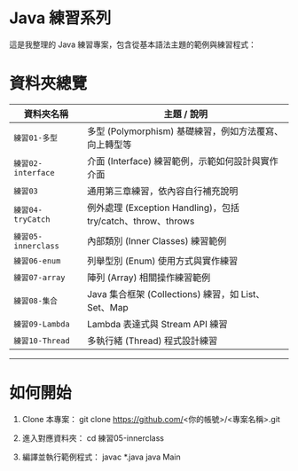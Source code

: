 # Java 練習系列
這是我整理的 Java 練習專案，包含從基本語法主題的範例與練習程式：


# 資料夾總覽
| 資料夾名稱             | 主題 / 說明 |
|------------------------|-------------|
| `練習01-多型`          | 多型 (Polymorphism) 基礎練習，例如方法覆寫、向上轉型等 |
| `練習02-interface`     | 介面 (Interface) 練習範例，示範如何設計與實作介面 |
| `練習03`               | 通用第三章練習，依內容自行補充說明 |
| `練習04-tryCatch`      | 例外處理 (Exception Handling)，包括 try/catch、throw、throws |
| `練習05-innerclass`    | 內部類別 (Inner Classes) 練習範例 |
| `練習06-enum`          | 列舉型別 (Enum) 使用方式與實作練習 |
| `練習07-array`         | 陣列 (Array) 相關操作練習範例 |
| `練習08-集合`          | Java 集合框架 (Collections) 練習，如 List、Set、Map |
| `練習09-Lambda`        | Lambda 表達式與 Stream API 練習 |
| `練習10-Thread`        | 多執行緒 (Thread) 程式設計練習 |

---

#  如何開始
1. Clone 本專案：
   git clone https://github.com/<你的帳號>/<專案名稱>.git

2. 進入對應資料夾：
   cd 練習05-innerclass

3. 編譯並執行範例程式：
   javac *.java
   java Main

